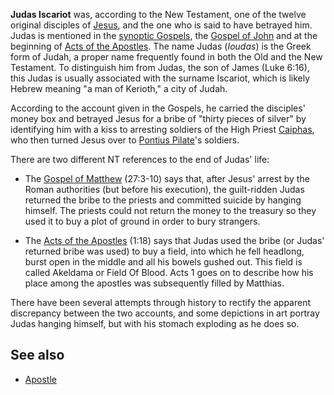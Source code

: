 **Judas Iscariot** was, according to the New Testament, one of the
twelve original disciples of [Jesus](Jesus "Jesus"), and the one
who is said to have betrayed him. Judas is mentioned in the
[synoptic Gospels](Synoptic_Gospels "Synoptic Gospels"), the
[Gospel of John](Gospel_of_John "Gospel of John") and at the
beginning of
[Acts of the Apostles](Acts_of_the_Apostles "Acts of the Apostles").
The name Judas (*Ioudas*) is the Greek form of Judah, a proper name
frequently found in both the Old and the New Testament. To
distinguish him from Judas, the son of James (Luke 6:16), this
Judas is usually associated with the surname Iscariot, which is
likely Hebrew meaning "a man of Kerioth," a city of Judah.

According to the account given in the Gospels, he carried the
disciples' money box and betrayed Jesus for a bribe of "thirty
pieces of silver" by identifying him with a kiss to arresting
soldiers of the High Priest
[Caiphas](index.php?title=Caiphas&action=edit&redlink=1 "Caiphas (page does not exist)"),
who then turned Jesus over to
[Pontius Pilate](Pontius_Pilate "Pontius Pilate")'s soldiers.

There are two different NT references to the end of Judas' life:

-   The [Gospel of Matthew](Gospel_of_Matthew "Gospel of Matthew")
    (27:3-10) says that, after Jesus' arrest by the Roman authorities
    (but before his execution), the guilt-ridden Judas returned the
    bribe to the priests and committed suicide by hanging himself. The
    priests could not return the money to the treasury so they used it
    to buy a plot of ground in order to bury strangers.

-   The
    [Acts of the Apostles](Acts_of_the_Apostles "Acts of the Apostles")
    (1:18) says that Judas used the bribe (or Judas' returned bribe was
    used) to buy a field, into which he fell headlong, burst open in
    the middle and all his bowels gushed out. This field is called
    Akeldama or Field Of Blood. Acts 1 goes on to describe how his
    place among the apostles was subsequently filled by Matthias.

There have been several attempts through history to rectify the
apparent discrepancy between the two accounts, and some depictions
in art portray Judas hanging himself, but with his stomach
exploding as he does so.


## See also

-   [Apostle](Apostle "Apostle")



